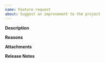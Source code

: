 ```yaml
---
name: Feature request
about: Suggest an improvement to the project
---
```


<!-- Thank you for your contribution. Before you submit the issue:
1. Search open and closed issues for duplicates.
2. Read the contributing guidelines.
-->

**Description**

<!-- Provide a clear and concise description of the feature. -->

**Reasons**

<!-- Explain why we should add this feature. Provide use cases to illustrate its benefits. -->

**Attachments**

<!-- Attach any files, links, code samples, or screenshots that will convince us to your idea. -->

**Release Notes**

```

```
